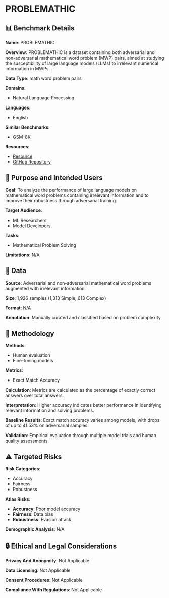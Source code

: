 # PROBLEMATHIC

## 📊 Benchmark Details

**Name**: PROBLEMATHIC

**Overview**: PROBLEMATHIC is a dataset containing both adversarial and non-adversarial mathematical word problem (MWP) pairs, aimed at studying the susceptibility of large language models (LLMs) to irrelevant numerical information in MWPs.

**Data Type**: math word problem pairs

**Domains**:
- Natural Language Processing

**Languages**:
- English

**Similar Benchmarks**:
- GSM-8K

**Resources**:
- [Resource](https://huggingface.co/datasets/him1411/problemathic)
- [GitHub Repository](https://github.com/him1411/problemathic)

## 🎯 Purpose and Intended Users

**Goal**: To analyze the performance of large language models on mathematical word problems containing irrelevant information and to improve their robustness through adversarial training.

**Target Audience**:
- ML Researchers
- Model Developers

**Tasks**:
- Mathematical Problem Solving

**Limitations**: N/A

## 💾 Data

**Source**: Adversarial and non-adversarial mathematical word problems augmented with irrelevant information.

**Size**: 1,926 samples (1,313 Simple, 613 Complex)

**Format**: N/A

**Annotation**: Manually curated and classified based on problem complexity.

## 🔬 Methodology

**Methods**:
- Human evaluation
- Fine-tuning models

**Metrics**:
- Exact Match Accuracy

**Calculation**: Metrics are calculated as the percentage of exactly correct answers over total answers.

**Interpretation**: Higher accuracy indicates better performance in identifying relevant information and solving problems.

**Baseline Results**: Exact match accuracy varies among models, with drops of up to 41.53% on adversarial samples.

**Validation**: Empirical evaluation through multiple model trials and human quality assessments.

## ⚠️ Targeted Risks

**Risk Categories**:
- Accuracy
- Fairness
- Robustness

**Atlas Risks**:
- **Accuracy**: Poor model accuracy
- **Fairness**: Data bias
- **Robustness**: Evasion attack

**Demographic Analysis**: N/A

## 🔒 Ethical and Legal Considerations

**Privacy And Anonymity**: Not Applicable

**Data Licensing**: Not Applicable

**Consent Procedures**: Not Applicable

**Compliance With Regulations**: Not Applicable
